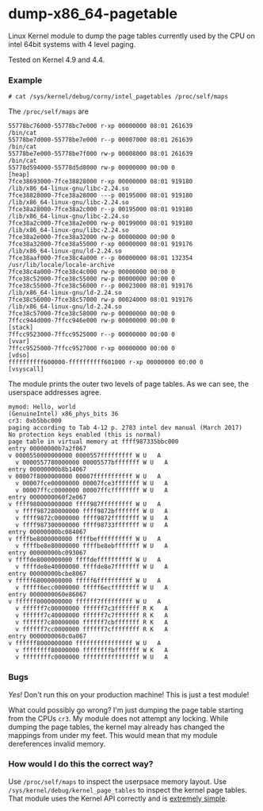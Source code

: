 # dump-x86_64-pagetable

Linux Kernel module to dump the page tables currently used by the CPU on intel 64bit systems with 4 level paging.

Tested on Kernel 4.9 and 4.4.


### Example
```
# cat /sys/kernel/debug/corny/intel_pagetables /proc/self/maps
```

The `/proc/self/maps` are
```
55778bc76000-55778bc7e000 r-xp 00000000 08:01 261639                     /bin/cat
55778be7d000-55778be7e000 r--p 00007000 08:01 261639                     /bin/cat
55778be7e000-55778be7f000 rw-p 00008000 08:01 261639                     /bin/cat
55778d594000-55778d5d8000 rw-p 00000000 00:00 0                          [heap]
7fce38693000-7fce38828000 r-xp 00000000 08:01 919180                     /lib/x86_64-linux-gnu/libc-2.24.so
7fce38828000-7fce38a28000 ---p 00195000 08:01 919180                     /lib/x86_64-linux-gnu/libc-2.24.so
7fce38a28000-7fce38a2c000 r--p 00195000 08:01 919180                     /lib/x86_64-linux-gnu/libc-2.24.so
7fce38a2c000-7fce38a2e000 rw-p 00199000 08:01 919180                     /lib/x86_64-linux-gnu/libc-2.24.so
7fce38a2e000-7fce38a32000 rw-p 00000000 00:00 0 
7fce38a32000-7fce38a55000 r-xp 00000000 08:01 919176                     /lib/x86_64-linux-gnu/ld-2.24.so
7fce38aaf000-7fce38c4a000 r--p 00000000 08:01 132354                     /usr/lib/locale/locale-archive
7fce38c4a000-7fce38c4c000 rw-p 00000000 00:00 0 
7fce38c52000-7fce38c55000 rw-p 00000000 00:00 0 
7fce38c55000-7fce38c56000 r--p 00023000 08:01 919176                     /lib/x86_64-linux-gnu/ld-2.24.so
7fce38c56000-7fce38c57000 rw-p 00024000 08:01 919176                     /lib/x86_64-linux-gnu/ld-2.24.so
7fce38c57000-7fce38c58000 rw-p 00000000 00:00 0 
7ffcc944d000-7ffcc946e000 rw-p 00000000 00:00 0                          [stack]
7ffcc9523000-7ffcc9525000 r--p 00000000 00:00 0                          [vvar]
7ffcc9525000-7ffcc9527000 r-xp 00000000 00:00 0                          [vdso]
ffffffffff600000-ffffffffff601000 r-xp 00000000 00:00 0                  [vsyscall]
```

The module prints the outer two levels of page tables. As we can see, the userspace addresses agree.
```
mymod: Hello, world
(GenuineIntel) x86_phys_bits 36
cr3: 0xb5bbc000
paging according to Tab 4-12 p. 2783 intel dev manual (March 2017)
No protection keys enabled (this is normal)
page table in virtual memory at ffff987335bbc000
entry 00000000b7a2f067
v 0000550000000000 0000557fffffffff W U   A
  v 0000557780000000 00005577bfffffff W U   A
entry 00000000b8b14067
v 00007f8000000000 00007fffffffffff W U   A
  v 00007fce00000000 00007fce3fffffff W U   A
  v 00007ffcc0000000 00007ffcffffffff W U   A
entry 0000000060f2e067
v ffff980000000000 ffff987fffffffff W U   A
  v ffff987280000000 ffff9872bfffffff W U   A
  v ffff9872c0000000 ffff9872ffffffff W U   A
  v ffff987300000000 ffff98733fffffff W U   A
entry 00000000bc084067
v ffffbe8000000000 ffffbeffffffffff W U   A
  v ffffbe8e80000000 ffffbe8ebfffffff W U   A
entry 00000000bc093067
v ffffde8000000000 ffffdeffffffffff W U   A
  v ffffde8e40000000 ffffde8e7fffffff W U   A
entry 00000000bcbe8067
v fffff68000000000 fffff6ffffffffff W U   A
  v fffff6ecc0000000 fffff6ecffffffff W U   A
entry 0000000060e86067
v ffffff0000000000 ffffff7fffffffff W U   A
  v ffffff7c00000000 ffffff7c3fffffff R K   A
  v ffffff7c40000000 ffffff7c7fffffff R K   A
  v ffffff7c80000000 ffffff7cbfffffff R K   A
  v ffffff7cc0000000 ffffff7cffffffff R K   A
entry 0000000060c0a067
v ffffff8000000000 ffffffffffffffff W U   A
  v ffffffff80000000 ffffffffbfffffff W K   A
  v ffffffffc0000000 ffffffffffffffff W U   A
```

### Bugs

*Yes!* Don't run this on your production machine! This is just a test module!

What could possibly go wrong? I'm just dumping the page table starting from the CPUs `cr3`. My module does not attempt any locking. While dumping the page tables, the kernel may already has changed the mappings from under my feet. This would mean that my module dereferences invalid memory.

### How would I do this the correct way?
Use `/proc/self/maps` to inspect the userpsace memory layout.
Use `/sys/kernel/debug/kernel_page_tables` to inspect the kernel page tables. That module uses the Kernel API correctly and is [extremely simple](http://elixir.free-electrons.com/linux/v4.11.4/source/arch/x86/mm/debug_pagetables.c).




